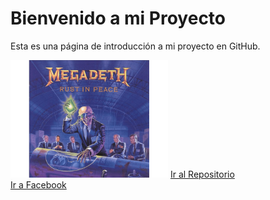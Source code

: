 <!DOCTYPE html><html lang="es">
<head>
    <meta charset="UTF-8">
    <meta name="viewport" content="width=device-width, initial-scale=1">
    <title>Introducción</title>
    <link href="https://cdn.jsdelivr.net/npm/bootstrap@5.3.0/dist/css/bootstrap.min.css" rel="stylesheet">
</head>
<body>
    <div class="container text-center mt-5">
        <h1 class="mb-4">Bienvenido a mi Proyecto</h1>
        <p class="lead">Esta es una página de introducción a mi proyecto en GitHub.</p>
        <img src="img-1.png" alt="Descripción de la imagen" class="img-fluid mb-4" style="max-width: 50%; height: auto;">
        <a href="https://github.com/TU-USUARIO/TU-REPOSITORIO" class="btn btn-primary" target="_blank">Ir al Repositorio</a>
    </div><div class="container text-center mt-5 mb-4">
    <a href="https://www.facebook.com/TU-PERFIL" class="btn btn-secondary" target="_blank">Ir a Facebook</a>
</div>

<script src="https://cdn.jsdelivr.net/npm/bootstrap@5.3.0/dist/js/bootstrap.bundle.min.js"></script>

</body>
</html>
